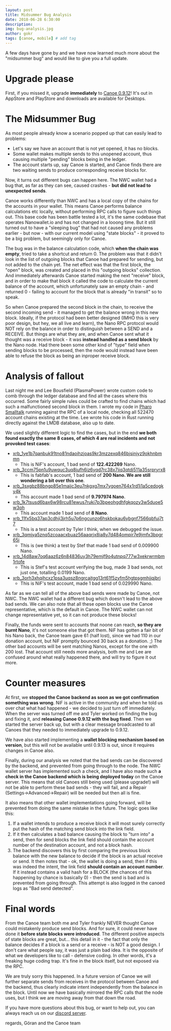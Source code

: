 ```yaml
---
layout: post
title: Midsummer Bug Analysis
date: 2018-06-28 6:30:00
description: 
img: bug-analysis.jpg
author: gokr
tags: [canoe, mobile] # add tag
---
```

A few days have gone by and we have now learned much more about the "midsummer bug" and would like to give you a full update.

<!--more-->

# Upgrade please

First, if you missed it, upgrade **immediately** to [Canoe 0.9.12](/download)! It's out in AppStore and PlayStore and downloads are available for Desktops.

# The Midsummer Bug

As most people already know a scenario popped up that can easily lead to problems:

* Let's say we have an account that is not yet opened, it has no blocks.
* Some wallet makes multiple sends to this unopened account, thus causing multiple "pending" blocks being in the ledger.
* The account starts up, say Canoe is started, and Canoe finds there are two waiting sends to produce corresponding receive blocks for.

Now, it turns out different bugs can happen here. The NWC wallet had a bug that, as far as they can see, caused crashes - **but did not lead to unexpected sends**.

Canoe works differently than NWC and has a local copy of the chains for the accounts in your wallet. This means Canoe performs balance calculations etc locally, without performing RPC calls to figure such things out. This base code has been battle tested a lot, it's the same codebase that operates Nanowallet.io and has not changed in a looong time. But it still turned out to have a "sleeping bug" that had not caused any problems earlier - but now - with our current model using "state blocks" - it proved to be a big problem, but seemingly only for Canoe.

The bug was in the balance calculation code, which **when the chain was empty**, tried to take a shortcut and return 0. The problem was that it didn't look in the list of outgoing blocks that Canoe had prepared for sending, but not added to the chain yet. The net effect was that the first block, the "open" block, was created and placed in this "outgoing blocks" collection. And immediately afterwards Canoe started making the next "receive" block, and in order to make that block it called the code to calculate the current balance of the account, which unfortunately saw an empty chain - and returned 0 - failing to account for the block that is already "in transit" so to speak.

So when Canoe prepared the second block in the chain, to receive the second incoming send - it managed to get the balance wrong in this new block. Ideally, if the protocol had been better designed (IMHO this is very poor design, but hey, we all live and learn), the Nano RPC protocol would NOT rely on the balance in order to distinguish between a SEND and a RECEIVE. But things are what they are, and when Canoe sent what it thought was a receive block - it was **instead handled as a send block** by the Nano node. Had there been some other kind of "type" field when sending blocks to be processed, then the node would instead have been able to refuse the block as being an inproper receive block.

# Analysis of fallout

Last night me and Lee Bousfield (PlasmaPower) wrote custom code to comb through the ledger database and find all the cases where this occurred. Some fairly simple rules could be crafted to find chains which had such a malfunctioned second block in them. I wrote my code in [Pharo Smalltalk](http://pharo.org) running against the RPC of a local node, checking all 522470 account chains existing at the time. Lee wrote his code in Rust running directly against the LMDB database, also up to date.

We used slightly different logic to find the cases, but in the end **we both found exactly the same 8 cases, of which 4 are real incidents and not provoked test cases**:

* [xrb_1ye1b7qanbuk91tno81ndaoihzjoas9kr3mzzexq846bjsinjyz9okhnbmmn](https://www.nanode.co/account/xrb_1ye1b7qanbuk91tno81ndaoihzjoas9kr3mzzexq846bjsinjyz9okhnbmmn)
    * This is NiF's account, 1 bad send of **122.422269** Nano.
* [xrb_3ccm75pn1u9uwquc3uq8jufh6iz6yqd7rc38x7iiq3qtdj511a35srpryrx8](https://www.nanode.co/account/xrb_3ccm75pn1u9uwquc3uq8jufh6iz6yqd7rc38x7iiq3qtdj511a35srpryrx8)
    * This is fabfab's account, 1 bad send of **200 Nano. We are still wondering a bit over this one**.
* [xrb_3sxgbz88bngp85e1maijc3eu7nkgxg7mx7ygoen764x1rd1i1a5cedogky4k](https://www.nanode.co/account/xrb_3sxgbz88bngp85e1maijc3eu7nkgxg7mx7ygoen764x1rd1i1a5cedogky4k)
    * This account made 1 bad send of **9.797974 Nano**.
* [xrb_1k7tsusd6bax6w98rcu81ewus7ruki7p3bpeohgdhfgkqozy3w5duoe5w3oh](https://www.nanode.co/account/xrb_1k7tsusd6bax6w98rcu81ewus7ruki7p3bpeohgdhfgkqozy3w5duoe5w3oh)
    * This account made 1 bad send of **8 Nano**.
* [xrb_11fx5bq37ap3cdhji3jrh5u7p6ngcunzo6hskbokau6ybgnf7566qbfuj7t7](https://www.nanode.co/account/xrb_11fx5bq37ap3cdhji3jrh5u7p6ngcunzo6hskbokau6ybgnf7566qbfuj7t7)
    * This is a test account by Tyler I think, when we debugged the issue.
* [xrb_3qmjya5znq5zcoaacxbuaz56aaqrjx8ia8y7d484ompir7e9jmfx3bpgr65i](https://www.nanode.co/account/xrb_3qmjya5znq5zcoaacxbuaz56aaqrjx8ia8y7d484ompir7e9jmfx3bpgr65i)
    * This is (we think) a test by Stef that made 1 bad send of 0.009900 Nano.
* [xrb_14d8aw7oq6aaz6z6n84836uy3h79emjf9o4utnpq777w3xekrwrmbm1rtofe](https://www.nanode.co/account/xrb_14d8aw7oq6aaz6z6n84836uy3h79emjf9o4utnpq777w3xekrwrmbm1rtofe)
    * This is Stef's test account verifying the bug, made 3 bad sends, not just one, totalling 0.0199 Nano.
* [xrb_3orh3xhqihcxz1psa3uqsz8ngrcaitgg13rt61f5zyfm5hgtpsgmhjjqjbrj](https://www.nanode.co/account/xrb_3orh3xhqihcxz1psa3uqsz8ngrcaitgg13rt61f5zyfm5hgtpsgmhjjqjbrj)
    * This is NiF's test account, made 1 bad send of 0.029990 Nano.

As far as we can tell all of the above bad sends were made by Canoe, not NWC. The NWC wallet had a different bug which doesn't lead to the above bad sends. We can also note that all these open blocks use the Canoe representative, which is the default in Canoe. The NWC wallet can not change representative yet, so it can not produce these blocks!

Finally, the funds were sent to accounts that noone can reach, **so they are burnt Nano**, it's not someone else that got them. NiF has gotten a fair bit of his Nano back, the Canoe team gave 61 (half lost), since we had 110 in our donation account, but NiF promptly bounced 30 back as a donation. ;) The other bad accounts will be sent matching Nanos, except for the one with 200 lost. That account still needs more analysis, both me and Lee are confused around what really happened there, and will try to figure it out more.

# Counter measures

At first, we **stopped the Canoe backend as soon as we got confirmation something was wrong**. NiF is active in the community and when he told us over chat what had happened - we decided to just turn off immediately. When the server was turned off me and Tyler worked on finding the bug and fixing it, and **releasing Canoe 0.9.12 with the bug fixed**. Then we started the server back up, but with a clear message broadcasted to all Canoes that they needed to immediately upgrade to 0.9.12.

We have also started implementing a **wallet blocking mechanism based on version**, but this will not be available until 0.9.13 is out, since it requires changes in Canoe also.

Finally, during our analysis we noted that the bad sends can be discovered by the backend, and prevented from going through to the node. The NWC wallet server has implemented such a check, and I have also made such **a check in the Canoe backend which is being deployed today** on the Canoe server. This means that old Canoes still being used (please upgrade!) will not be able to perform these bad sends - they will fail, and a Repair (Settings->Advanced->Repair) will be needed but then all is fine.

It also means that other wallet implementations going forward, will be prevented from doing the same mistake in the future. The logic goes like this:

1. If a wallet intends to produce a receive block it will most surely correctly put the hash of the matching send block into the link field.
2. If it then calculates a bad balance causing the block to "turn into" a send, then for send blocks the link field should contain the account number of the destination account, and not a block hash.
3. The backend discovers this by first comparing the previous block balance with the new balance to decide if the block is an actual receive or send. It then notes that - ok, the wallet is doing a send, then if this was indeed the intent, the link field **should contain an account number**. If it instead contains a valid hash for a BLOCK (the chances of this happening by chance is basically 0) - then the send is bad and is prevented from going through. This attempt is also logged in the canoed logs as "Bad send detected".

# Final words

From the Canoe team both me and Tyler frankly NEVER thought Canoe could mistakenly produce send blocks. And for sure, it could never have done it **before state blocks were introduced**. The different positive aspects of state blocks are great, but... this detail in it - the fact that only the balance decides if a block is a send or a receive - is NOT a good design. I don't care what people say, it was just a plain bad idea. It is the opposite of what we developers like to call - defensive coding. In other words, it's a freaking huge coding trap. It's fine in the block itself, but not exposed via the RPC.

We are truly sorry this happened. In a future version of Canoe we will further separate sends from receives in the protocol between Canoe and the backend, thus clearly indicate intent independently from the balance in the block. Until now we have basically mirrored the RPC calls that the node uses, but I think we are moving away from that down the road.

If you have more questions about this bug, or want to help out, you can always reach us on our [discord server](https://discord.gg/ecVcJM3).

regards, Göran and the Canoe team